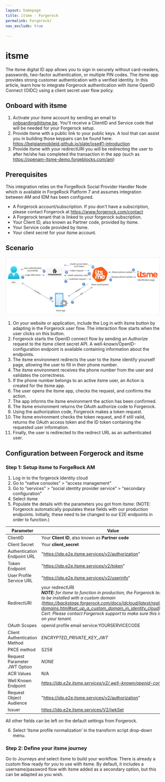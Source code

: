 ```yaml
---
layout: homepage
title: itsme - Forgerock
permalink: Forgerock/
nav_exclude: true

---
```


# itsme

The itsme digital ID app allows you to sign in securely without card-readers, passwords,
two-factor authentication, or multiple PIN codes. The itsme app provides strong customer
authentication with a verified identity. In this article, learn how to integrate Forgerock
authentication with itsme OpenID Connect (OIDC) using a client secret user flow policy.

## Onboard with itsme

1. Activate your itsme account by sending an email to onboarding@itsme.be. You'll
receive a ClientID and Service code that will be needed for your Forgerock setup.
2. Provide itsme with a public link to your public keys. A tool that can assist you in
building those keypairs can be found here:
https://belgianmobileid.github.io/slate/jose#1-introduction
3. Provide itsme with your redirectURI you will be redirecting the user to after he/she
has completed the transaction in the app (such as https://openam-itsme-demo.forgeblocks.com/am)

## Prerequisites

This integration relies on the ForgeRock Social Provider Handler Node which is available in
ForgeRock Platform 7 and assumes integration between AM and IDM has been configured.

* A Forgerock account/subscription. If you don't have a subscription, please contact Forgerock at https://www.forgerock.com/contact
* A Forgerock tenant that is linked to your forgerock subscription.
* Your Client ID, also known as Partner code, provided by itsme.
* Your Service code provided by itsme.
* Your client secret for your itsme account.

## Scenario

![itsme-Forgerock schema](itsme-forgerock-schema.jpg)

1. On your website or application, include the Log in with itsme button by adapting in
the Forgerock user flow. The interaction flow starts when the user clicks on this
button.
2. Forgerock starts the OpenID connect flow by sending an Authorize request to the
itsme client secret API. A well-known/OpenID-configuration endpoint is available
containing information about the endpoints.
3. The itsme environment redirects the user to the itsme identify yourself page, allowing
the user to fill in their phone number.
4. The itsme environment receives the phone number from the user and validates the
correctness.
5. If the phone number belongs to an active itsme user, an Action is created for the
itsme app.
6. The user opens the itsme app, checks the request, and confirms the action.
7. The app informs the itsme environment the action has been confirmed.
8. The itsme environment returns the OAuth authorize code to Forgerock.
9. Using the authorization code, Forgerock makes a token request.
10. The itsme environment checks the token request, and if still valid, returns the OAuth
access token and the ID token containing the requested user information.
11. Finally, the user is redirected to the redirect URL as an authenticated user.

## Configuration between Forgerock and itsme
### Step 1: Setup itsme to ForgeRock AM
1. Log in to the forgerock Identity cloud
2. Go to “native consoles” > “access management”
3. Go to “services” > “social identity provider service” > “secondary configuration”
4. Select itsme
5. Populate the details with the parameters you got from itsme:
(NOTE: Forgerock automatically populates these fields with our production endpoints.
Initially, these need to be changed to our E2E endpoints in order to function.)

| Parameter | Value |
| --- | --- |
| ClientID | Your **Client ID**, also known as **Partner code** |
| Client Secret | Your **client_secret** |
| Authentication Endpoint URL | "https://idp.e2e.itsme.services/v2/authorization" |
| Token Endpoint | "https://idp.e2e.itsme.services/v2/token" |
| User Profile Service URL | "https://idp.e2e.itsme.services/v2/userinfo" |
| RedirectURI | your redirectURI <br>_**NOTE:** for itsme to function in production, the Forgerock tenant needs to be installed with a custom domain (https://backstage.forgerock.com/docs/idcloud/latest/realms/custom-domains.html#set_up_a_custom_domain_in_identity_cloud) and an OV Cert. Please contact Forgerock support to make sure this is installed on your tenant._ |
| OAuth Scopes | openid profile email service:YOURSERVICECODE |
| Client Authentication Method | _ENCRYPTED_PRIVATE_KEY_JWT_ |
| PKCE method | S256 |
| Request Parameter JWT Option | _NONE_ |
| ACR Values | N/A |
| Well Known Endpoint | _https://idp.e2e.itsme.services/v2/.well-known/openid-configuration_ |
| Request Object Audience | "https://idp.e2e.itsme.services/v2/authorization" |
| Issuer | https://idp.e2e.itsme.services/V2/jwkSet |

All other fields can be left on the default settings from Forgerock.

6. Select ‘itsme profile normalization’ in the transform script drop-down menu.

### Step 2: Define your itsme journey

Go to Journeys and select itsme to build your workflow. There is already a custom flow ready
for you to use with itsme. By default, it includes a username/password flow with itsme added
as a secondary option, but this can be adapted as you wish.

